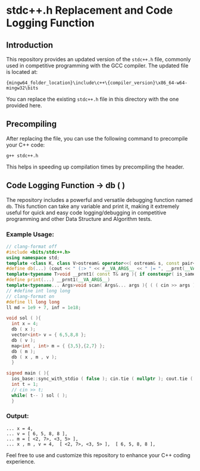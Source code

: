 # stdc++.h Replacement and Code Logging Function

## Introduction

This repository provides an updated version of the `stdc++.h` file, commonly used in competitive programming with the GCC compiler. The updated file is located at:

`{mingw64_folder_location}\include\c++\{compiler_version}\x86_64-w64-mingw32\bits`

You can replace the existing `stdc++.h` file in this directory with the one provided here.

## Precompiling

After replacing the file, you can use the following command to precompile your C++ code:

```bash/cmd
g++ stdc++.h
```

This helps in speeding up compilation times by precompiling the header.

## Code Logging Function -> db ( )

The repository includes a powerful and versatile debugging function named `db`. This function can take any variable and print it, making it extremely useful for quick and easy code logging/debugging in competitive programming and other Data Structure and Algorithm tests.

### Example Usage:

```cpp
// clang-format off
#include <bits/stdc++.h>
using namespace std;
template <class K, class V>ostream& operator<<( ostream& s, const pair<K, V>& prs ){ return s << '<' << prs.first << ", " << prs.second << '>'; }template <class T, class = typename T::value_type, class = typename enable_if<!is_same<T, string>::value>::type>ostream& operator<<( ostream& s, const T& v ){ s << "[ "; for( auto i = v.begin(); i != v.end(); i++ )i == v.begin() ? s << *i : s << ", " << *i; return v.empty() ? s << "]" : ( s << " ]" ); }template <class... Ts>void __prnt( const Ts&... args ){ ( ( cout << args << " __ " ), ... ); }
#define db(...) (cout << " (:> " << #__VA_ARGS__ << " |= ", __prnt(__VA_ARGS__), cout << '\n')
template<typename T>void __prnt1( const T& arg ){ if constexpr( is_same_v<T, char> ) arg == '\n' ? cout << arg : cout << arg << ' '; else cout << arg << ' '; }template<typename... Args>void __prnt1( const Args&... args ){ ( __prnt1( args ), ... ); }
#define print(...) __prnt1(__VA_ARGS__)
template<typename... Args>void scan( Args&... args ){ ( ( cin >> args ), ... ); }
// #define int long long
// clang-format on
#define ll long long
ll md = 1e9 + 7, inf = 1e18;

void sol ( ){
  int x = 4;
  db ( x );
  vector<int> v = { 6,5,8,8 };
  db ( v );
  map<int , int> m = { {3,5},{2,7} };
  db ( m );
  db ( x , m , v );
  }

signed main ( ){
  ios_base::sync_with_stdio ( false ); cin.tie ( nullptr ); cout.tie ( nullptr );
  int t = 1;
  // cin >> t;
  while( t-- ) sol ( );
  }

```

### Output:

```
... x = 4,
... v = [ 6, 5, 8, 8 ],
... m = [ <2, 7>, <3, 5> ],
... x , m , v = 4,  [ <2, 7>, <3, 5> ],  [ 6, 5, 8, 8 ],
```

Feel free to use and customize this repository to enhance your C++ coding experience.
